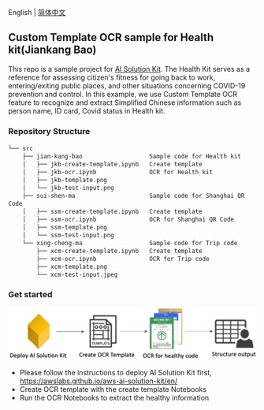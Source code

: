 English | [简体中文](README_zh.md)

## Custom Template OCR sample for Health kit(Jiankang Bao)

This repo is a sample project for [AI Solution Kit](https://github.com/awslabs/aws-ai-solution-kit). The Health Kit serves as a reference for assessing citizen's fitness for going back to work, entering/exiting public places, and other situations concerning COVID-19 prevention and control. In this example, we use Custom Template OCR feature to recognize and extract Simplified Chinese information such as person name, ID card, Covid status in Health kit.

### Repository Structure
```
└── src
    ├── jian-kang-bao                   Sample code for Health kit
    │   ├── jkb-create-template.ipynb   Create template
    │   ├── jkb-ocr.ipynb               OCR for Health kit
    │   ├── jkb-template.png
    │   └── jkb-test-input.png
    ├── sui-shen-ma                     Sample code for Shanghai QR Code
    │   ├── ssm-create-template.ipynb   Create template
    │   ├── ssm-ocr.ipynb               OCR for Shanghai QR Code
    │   ├── ssm-template.png
    │   └── ssm-test-input.png
    └── xing-cheng-ma                   Sample code for Trip code
        ├── xcm-create-template.ipynb   Create template
        ├── xcm-ocr.ipynb               OCR for Trip code
        ├── xcm-template.png
        └── xcm-test-input.jpeg
```

### Get started

![steps](steps.png)

- Please follow the instructions to deploy AI Solution Kit first, https://awslabs.github.io/aws-ai-solution-kit/en/
- Create OCR template with the create template Notebooks
- Run the OCR Notebooks to extract the healthy information

